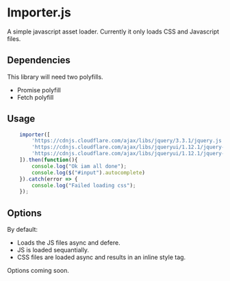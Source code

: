 # Importer.js

A simple javascript asset loader. 
Currently it only loads CSS and Javascript files.

## Dependencies 

This library will need two polyfills.

- Promise polyfill
- Fetch polyfill 


## Usage

```javascript
    importer([
        'https://cdnjs.cloudflare.com/ajax/libs/jquery/3.3.1/jquery.js',
        'https://cdnjs.cloudflare.com/ajax/libs/jqueryui/1.12.1/jquery-ui.js',
        'https://cdnjs.cloudflare.com/ajax/libs/jqueryui/1.12.1/jquery-ui.css'
    ]).then(function(){
        console.log("Ok iam all done");
        console.log($("#input").autocomplete)
    }).catch(error => {
        console.log("Failed loading css");
    });
```

## Options

By default:

- Loads the JS files async and defere.
- JS is loaded sequantially.
- CSS files are loaded async and results in an inline style tag.


Options coming soon.
